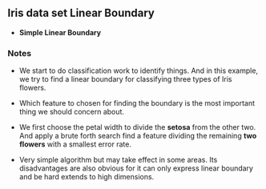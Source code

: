 Iris data set Linear Boundary
-----------------------------

* **Simple Linear Boundary**

### Notes

* We start to do classification work to identify things. And in this example,
we try to find a linear boundary for classifying three types of Iris flowers.

* Which feature to chosen for finding the boundary is the most important thing
we should concern about.

* We first choose the petal width to divide the **setosa** from the other two.
And apply a brute forth search find a feature dividing the remaining **two flowers**
with a smallest error rate.

* Very simple algorithm but may take effect in some areas. Its disadvantages are
also obvious for it can only express linear boundary and be hard extends to
high dimensions.